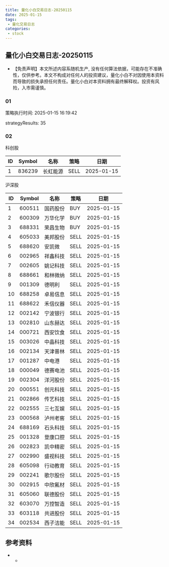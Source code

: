 ```yaml
---
title: 量化小白交易日志-20250115
date: 2025-01-15
tags:
 - 量化交易日志
categories: 
 - stock
---
```


## 量化小白交易日志-20250115

- 【免责声明】本文所述内容系随机生产, 没有任何算法依据，可能存在不准确性，仅供参考。本文不构成对任何人的投资建议，量化小白不对因使用本资料而导致的损失承担任何责任。量化小白对本资料拥有最终解释权。投资有风险，入市需谨慎。

### 01

策略执行时间: 2025-01-15 16:19:42

strategyResults: 35

### 02

科创股

|ID|Symbol|名称|策略|日期|
| ---- | ---- | ---- | ---- | ---- |
|1|836239|长虹能源|SELL|2025-01-15|

沪深股

|ID|Symbol|名称|策略|日期|
| ---- | ---- | ---- | ---- | ---- |
|1|600511|国药股份|BUY|2025-01-15|
|2|600309|万华化学|BUY|2025-01-15|
|3|688331|荣昌生物|BUY|2025-01-15|
|4|605033|美邦股份|SELL|2025-01-15|
|5|688620|安凯微|SELL|2025-01-15|
|6|002965|祥鑫科技|SELL|2025-01-15|
|7|002605|姚记科技|SELL|2025-01-15|
|8|688661|和林微纳|SELL|2025-01-15|
|9|001309|德明利|SELL|2025-01-15|
|10|688258|卓易信息|SELL|2025-01-15|
|11|688622|禾信仪器|SELL|2025-01-15|
|12|002142|宁波银行|SELL|2025-01-15|
|13|002810|山东赫达|SELL|2025-01-15|
|14|000721|西安饮食|SELL|2025-01-15|
|15|003026|中晶科技|SELL|2025-01-15|
|16|002134|天津普林|SELL|2025-01-15|
|17|001287|中电港|SELL|2025-01-15|
|18|000049|德赛电池|SELL|2025-01-15|
|19|002304|洋河股份|SELL|2025-01-15|
|20|000551|创元科技|SELL|2025-01-15|
|21|002866|传艺科技|SELL|2025-01-15|
|22|002555|三七互娱|SELL|2025-01-15|
|23|000568|泸州老窖|SELL|2025-01-15|
|24|688169|石头科技|SELL|2025-01-15|
|25|001328|登康口腔|SELL|2025-01-15|
|26|002823|凯中精密|SELL|2025-01-15|
|27|002990|盛视科技|SELL|2025-01-15|
|28|605098|行动教育|SELL|2025-01-15|
|29|002241|歌尔股份|SELL|2025-01-15|
|30|002915|中欣氟材|SELL|2025-01-15|
|31|605060|联德股份|SELL|2025-01-15|
|32|603070|万控智造|SELL|2025-01-15|
|33|603118|共进股份|SELL|2025-01-15|
|34|002534|西子洁能|SELL|2025-01-15|

## 参考资料

- -